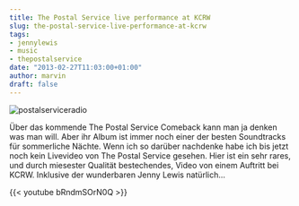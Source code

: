 ```yaml
---
title: The Postal Service live performance at KCRW
slug: the-postal-service-live-performance-at-kcrw
tags:
- jennylewis
- music
- thepostalservice
date: "2013-02-27T11:03:00+01:00"
author: marvin
draft: false
---
```

![postalserviceradio](/images/postalserviceradio.jpg)

Über das kommende The Postal Service Comeback kann man ja denken was man
will. Aber ihr Album ist immer noch einer der besten Soundtracks für
sommerliche Nächte. Wenn ich so darüber nachdenke habe ich bis jetzt
noch kein Livevideo von The Postal Service gesehen. Hier ist ein sehr
rares, und durch miesester Qualität bestechendes, Video von einem
Auftritt bei KCRW. Inklusive der wunderbaren Jenny Lewis natürlich...

{{< youtube bRndmSOrN0Q >}}
